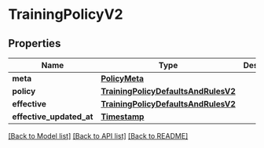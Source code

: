 # TrainingPolicyV2

## Properties
Name | Type | Description | Notes
------------ | ------------- | ------------- | -------------
**meta** | [**PolicyMeta**](PolicyMeta.md) |  | [optional] 
**policy** | [**TrainingPolicyDefaultsAndRulesV2**](TrainingPolicyDefaultsAndRulesV2.md) |  | [optional] 
**effective** | [**TrainingPolicyDefaultsAndRulesV2**](TrainingPolicyDefaultsAndRulesV2.md) |  | [optional] 
**effective_updated_at** | [**Timestamp**](Timestamp.md) |  | [optional] 

[[Back to Model list]](../README.md#documentation-for-models) [[Back to API list]](../README.md#documentation-for-api-endpoints) [[Back to README]](../README.md)

